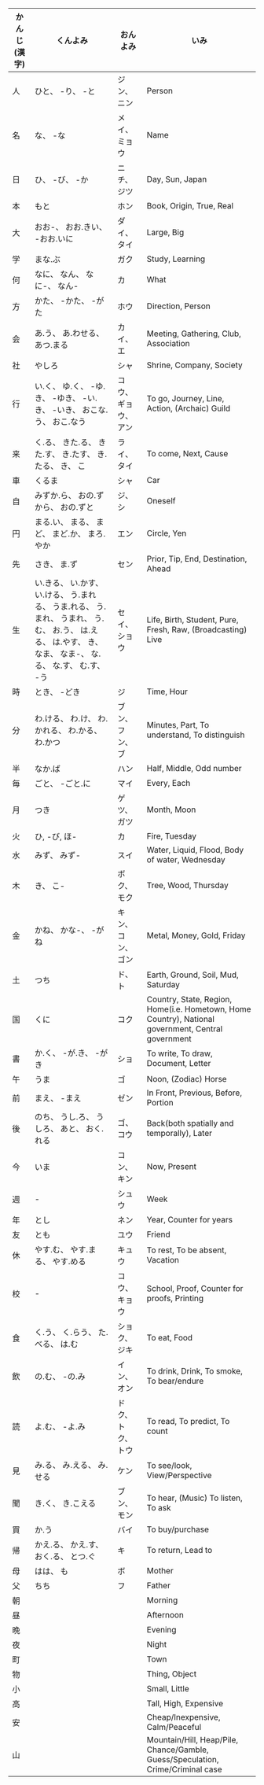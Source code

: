 |  かんじ (漢字) |   くんよみ   |   おんよみ   |     いみ    |
| ----------- | ----------- | ----------- | ----------- |
| 人 | ひと、 -り、 -と | ジン、 ニン | Person |
| 名 | な、 -な | メイ、 ミョウ | Name |
| 日 | ひ、 -び、 -か | ニチ、 ジツ | Day, Sun, Japan |
| 本 | もと | ホン | Book, Origin, True, Real |
| 大 | おお-、 おお.きい、 -おお.いに | ダイ、 タイ | Large, Big |    
| 学 | まな.ぶ | ガク | Study, Learning |
| 何 | なに、 なん、 なに-、 なん- | カ | What |
| 方 | かた、 -かた、 -がた | ホウ | Direction, Person |
| 会 | あ.う、 あ.わせる、 あつ.まる | カイ、 エ | Meeting, Gathering, Club, Association |
| 社 | やしろ | シャ | Shrine, Company, Society |
| 行 | い.く、 ゆ.く、 -ゆ.き、 -ゆき、 -い.き、 -いき、 おこな.う、 おこ.なう | コウ、 ギョウ、 アン | To go, Journey, Line, Action, (Archaic) Guild |
| 来 | く.る、 きた.る、 きた.す、 き.たす、 き.たる、 き、 こ | ライ、 タイ | To come, Next, Cause |
| 車 | くるま | シャ | Car |
| 自 | みずか.ら、 おの.ずから、 おの.ずと | ジ、 シ | Oneself |
| 円 | まる.い、 まる、 まど、 まど.か、 まろ.やか | エン | Circle, Yen |
| 先 | さき、 ま.ず | セン | Prior, Tip, End, Destination, Ahead |
| 生 | い.きる、 い.かす、 い.ける、 う.まれる、 うま.れる、 う.まれ、 うまれ、 う.む、 お.う、 は.える、 は.やす、 き、 なま、 なま-、 な.る、 な.す、 む.す、 -う | セイ、 ショウ | Life, Birth, Student, Pure, Fresh, Raw, (Broadcasting) Live |
| 時 | とき、 -どき | ジ | Time, Hour |
| 分 | わ.ける、 わ.け、 わ.かれる、 わ.かる、 わ.かつ | ブン、 フン、 ブ | Minutes, Part, To understand, To distinguish |
| 半 | なか.ば | ハン | Half, Middle, Odd number |
| 毎 | ごと、 -ごと.に | マイ | Every, Each |
| 月 | つき | ゲツ、 ガツ | Month, Moon |
| 火 | ひ, -び, ほ- | カ | Fire, Tuesday |
| 水 | みず、 みず- | スイ | Water, Liquid, Flood, Body of water, Wednesday |
| 木 | き、 こ- | ボク、 モク | Tree, Wood, Thursday |
| 金 | かね、 かな-、 -がね | キン、 コン、 ゴン | Metal, Money, Gold, Friday |
| 土 | つち | ド、 ト | Earth, Ground, Soil, Mud, Saturday |
| 国 | くに | コク | Country, State, Region, Home(i.e. Hometown, Home Country), National government, Central government |
| 書 | か.く、 -が.き、 -がき | ショ | To write, To draw, Document, Letter |
| 午 | うま | ゴ | Noon, (Zodiac) Horse |
| 前 | まえ、 -まえ | ゼン | In Front, Previous, Before, Portion |
| 後 | のち、 うし.ろ、 うしろ、 あと、 おく.れる | ゴ、 コウ | Back(both spatially and temporally), Later |
| 今 | いま | コン、 キン | Now, Present |
| 週 | - | シュウ | Week |
| 年 | とし | ネン | Year, Counter for years |
| 友 | とも | ユウ | Friend |
| 休 | やす.む、 やす.まる、 やす.める | キュウ | To rest, To be absent, Vacation |
| 校 | - | コウ、 キョウ | School, Proof, Counter for proofs, Printing |
| 食 | く.う、 く.らう、 た.べる、 は.む | ショク、 ジキ | To eat, Food |
| 飲 | の.む、 -の.み | イン、 オン | To drink, Drink, To smoke, To bear/endure |
| 読 | よ.む、 -よ.み | ドク、 トク、 トウ | To read, To predict, To count |
| 見 | み.る、 み.える、 み.せる | ケン | To see/look, View/Perspective |
| 聞 | き.く、 き.こえる | ブン、 モン | To hear, (Music) To listen, To ask |
| 買 | か.う | バイ | To buy/purchase |
| 帰 | かえ.る、 かえ.す、 おく.る、 とつ.ぐ | キ | To return, Lead to |
| 母 | はは、 も | ボ | Mother |
| 父 | ちち | フ | Father |
| 朝 | | | Morning |
| 昼 | | | Afternoon |
| 晩 | | | Evening |
| 夜 | | | Night |
| 町 | | | Town |
| 物 | | | Thing, Object |
| 小 | | | Small, Little |
| 高 | | | Tall, High, Expensive |
| 安 | | | Cheap/Inexpensive, Calm/Peaceful |
| 山 | | | Mountain/Hill, Heap/Pile, Chance/Gamble, Guess/Speculation, Crime/Criminal case |
